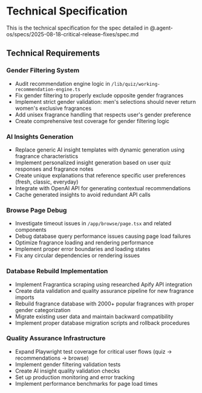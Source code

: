 # Technical Specification

This is the technical specification for the spec detailed in @.agent-os/specs/2025-08-18-critical-release-fixes/spec.md

## Technical Requirements

### Gender Filtering System

- Audit recommendation engine logic in `/lib/quiz/working-recommendation-engine.ts`
- Fix gender filtering to properly exclude opposite gender fragrances
- Implement strict gender validation: men's selections should never return women's exclusive fragrances
- Add unisex fragrance handling that respects user's gender preference
- Create comprehensive test coverage for gender filtering logic

### AI Insights Generation

- Replace generic AI insight templates with dynamic generation using fragrance characteristics
- Implement personalized insight generation based on user quiz responses and fragrance notes
- Create unique explanations that reference specific user preferences (fresh, classic, everyday)
- Integrate with OpenAI API for generating contextual recommendations
- Cache generated insights to avoid redundant API calls

### Browse Page Debug

- Investigate timeout issues in `/app/browse/page.tsx` and related components
- Debug database query performance issues causing page load failures
- Optimize fragrance loading and rendering performance
- Implement proper error boundaries and loading states
- Fix any circular dependencies or rendering issues

### Database Rebuild Implementation

- Implement Fragrantica scraping using researched Apify API integration
- Create data validation and quality assurance pipeline for new fragrance imports
- Rebuild fragrance database with 2000+ popular fragrances with proper gender categorization
- Migrate existing user data and maintain backward compatibility
- Implement proper database migration scripts and rollback procedures

### Quality Assurance Infrastructure

- Expand Playwright test coverage for critical user flows (quiz → recommendations → browse)
- Implement gender filtering validation tests
- Create AI insight quality validation checks
- Set up production monitoring and error tracking
- Implement performance benchmarks for page load times
